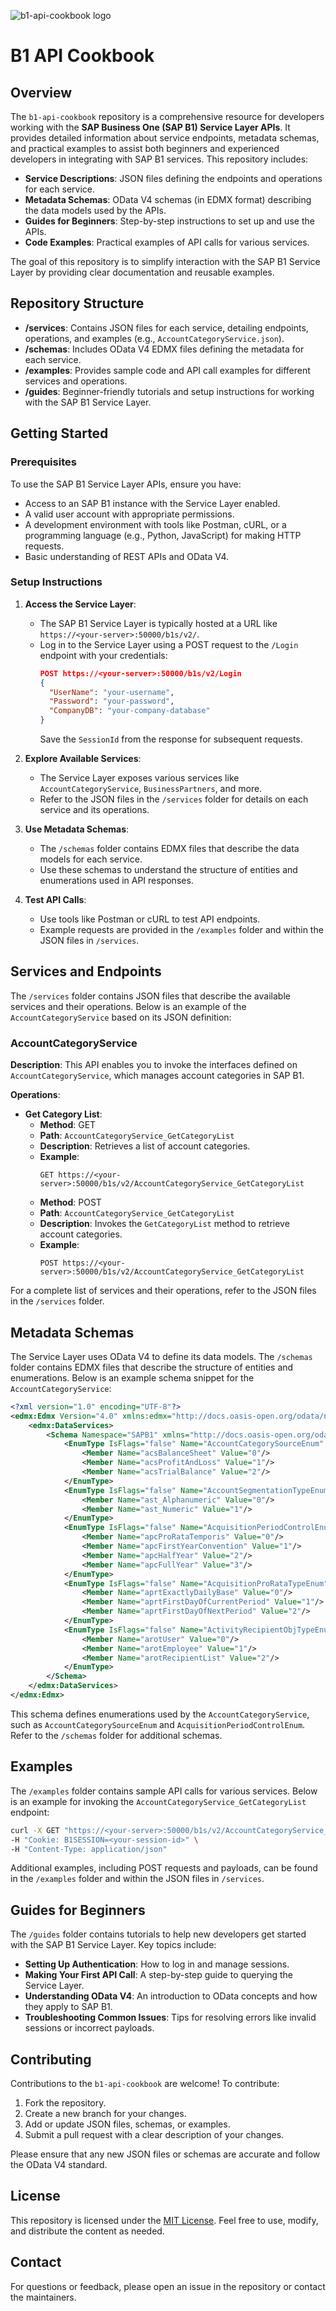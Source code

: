 ![b1-api-cookbook logo](https://github.com/Xaypanya/b1-api-cookbook/blob/main/b1-api-cookbook.png)

# B1 API Cookbook
## Overview

The `b1-api-cookbook` repository is a comprehensive resource for developers working with the **SAP Business One (SAP B1) Service Layer APIs**. It provides detailed information about service endpoints, metadata schemas, and practical examples to assist both beginners and experienced developers in integrating with SAP B1 services. This repository includes:

- **Service Descriptions**: JSON files defining the endpoints and operations for each service.
- **Metadata Schemas**: OData V4 schemas (in EDMX format) describing the data models used by the APIs.
- **Guides for Beginners**: Step-by-step instructions to set up and use the APIs.
- **Code Examples**: Practical examples of API calls for various services.

The goal of this repository is to simplify interaction with the SAP B1 Service Layer by providing clear documentation and reusable examples.

## Repository Structure

- **/services**: Contains JSON files for each service, detailing endpoints, operations, and examples (e.g., `AccountCategoryService.json`).
- **/schemas**: Includes OData V4 EDMX files defining the metadata for each service.
- **/examples**: Provides sample code and API call examples for different services and operations.
- **/guides**: Beginner-friendly tutorials and setup instructions for working with the SAP B1 Service Layer.

## Getting Started

### Prerequisites
To use the SAP B1 Service Layer APIs, ensure you have:
- Access to an SAP B1 instance with the Service Layer enabled.
- A valid user account with appropriate permissions.
- A development environment with tools like Postman, cURL, or a programming language (e.g., Python, JavaScript) for making HTTP requests.
- Basic understanding of REST APIs and OData V4.

### Setup Instructions
1. **Access the Service Layer**:
   - The SAP B1 Service Layer is typically hosted at a URL like `https://<your-server>:50000/b1s/v2/`.
   - Log in to the Service Layer using a POST request to the `/Login` endpoint with your credentials:
     ```json
     POST https://<your-server>:50000/b1s/v2/Login
     {
       "UserName": "your-username",
       "Password": "your-password",
       "CompanyDB": "your-company-database"
     }
     ```
     Save the `SessionId` from the response for subsequent requests.

2. **Explore Available Services**:
   - The Service Layer exposes various services like `AccountCategoryService`, `BusinessPartners`, and more.
   - Refer to the JSON files in the `/services` folder for details on each service and its operations.

3. **Use Metadata Schemas**:
   - The `/schemas` folder contains EDMX files that describe the data models for each service.
   - Use these schemas to understand the structure of entities and enumerations used in API responses.

4. **Test API Calls**:
   - Use tools like Postman or cURL to test API endpoints.
   - Example requests are provided in the `/examples` folder and within the JSON files in `/services`.

## Services and Endpoints

The `/services` folder contains JSON files that describe the available services and their operations. Below is an example of the `AccountCategoryService` based on its JSON definition:

### AccountCategoryService
**Description**: This API enables you to invoke the interfaces defined on `AccountCategoryService`, which manages account categories in SAP B1.

**Operations**:
- **Get Category List**:
  - **Method**: GET
  - **Path**: `AccountCategoryService_GetCategoryList`
  - **Description**: Retrieves a list of account categories.
  - **Example**:
    ```
    GET https://<your-server>:50000/b1s/v2/AccountCategoryService_GetCategoryList
    ```
  - **Method**: POST
  - **Path**: `AccountCategoryService_GetCategoryList`
  - **Description**: Invokes the `GetCategoryList` method to retrieve account categories.
  - **Example**:
    ```
    POST https://<your-server>:50000/b1s/v2/AccountCategoryService_GetCategoryList
    ```

For a complete list of services and their operations, refer to the JSON files in the `/services` folder.

## Metadata Schemas

The Service Layer uses OData V4 to define its data models. The `/schemas` folder contains EDMX files that describe the structure of entities and enumerations. Below is an example schema snippet for the `AccountCategoryService`:

```xml
<?xml version="1.0" encoding="UTF-8"?>
<edmx:Edmx Version="4.0" xmlns:edmx="http://docs.oasis-open.org/odata/ns/edmx">
    <edmx:DataServices>
        <Schema Namespace="SAPB1" xmlns="http://docs.oasis-open.org/odata/ns/edm">
            <EnumType IsFlags="false" Name="AccountCategorySourceEnum" UnderlyingType="Edm.Int32">
                <Member Name="acsBalanceSheet" Value="0"/>
                <Member Name="acsProfitAndLoss" Value="1"/>
                <Member Name="acsTrialBalance" Value="2"/>
            </EnumType>
            <EnumType IsFlags="false" Name="AccountSegmentationTypeEnum" UnderlyingType="Edm.Int32">
                <Member Name="ast_Alphanumeric" Value="0"/>
                <Member Name="ast_Numeric" Value="1"/>
            </EnumType>
            <EnumType IsFlags="false" Name="AcquisitionPeriodControlEnum" UnderlyingType="Edm.Int32">
                <Member Name="apcProRataTemporis" Value="0"/>
                <Member Name="apcFirstYearConvention" Value="1"/>
                <Member Name="apcHalfYear" Value="2"/>
                <Member Name="apcFullYear" Value="3"/>
            </EnumType>
            <EnumType IsFlags="false" Name="AcquisitionProRataTypeEnum" UnderlyingType="Edm.Int32">
                <Member Name="aprtExactlyDailyBase" Value="0"/>
                <Member Name="aprtFirstDayOfCurrentPeriod" Value="1"/>
                <Member Name="aprtFirstDayOfNextPeriod" Value="2"/>
            </EnumType>
            <EnumType IsFlags="false" Name="ActivityRecipientObjTypeEnum" UnderlyingType="Edm.Int32">
                <Member Name="arotUser" Value="0"/>
                <Member Name="arotEmployee" Value="1"/>
                <Member Name="arotRecipientList" Value="2"/>
            </EnumType>
        </Schema>
    </edmx:DataServices>
</edmx:Edmx>
```

This schema defines enumerations used by the `AccountCategoryService`, such as `AccountCategorySourceEnum` and `AcquisitionPeriodControlEnum`. Refer to the `/schemas` folder for additional schemas.

## Examples

The `/examples` folder contains sample API calls for various services. Below is an example for invoking the `AccountCategoryService_GetCategoryList` endpoint:

```bash
curl -X GET "https://<your-server>:50000/b1s/v2/AccountCategoryService_GetCategoryList" \
-H "Cookie: B1SESSION=<your-session-id>" \
-H "Content-Type: application/json"
```

Additional examples, including POST requests and payloads, can be found in the `/examples` folder and within the JSON files in `/services`.

## Guides for Beginners

The `/guides` folder contains tutorials to help new developers get started with the SAP B1 Service Layer. Key topics include:
- **Setting Up Authentication**: How to log in and manage sessions.
- **Making Your First API Call**: A step-by-step guide to querying the Service Layer.
- **Understanding OData V4**: An introduction to OData concepts and how they apply to SAP B1.
- **Troubleshooting Common Issues**: Tips for resolving errors like invalid sessions or incorrect payloads.

## Contributing

Contributions to the `b1-api-cookbook` are welcome! To contribute:
1. Fork the repository.
2. Create a new branch for your changes.
3. Add or update JSON files, schemas, or examples.
4. Submit a pull request with a clear description of your changes.

Please ensure that any new JSON files or schemas are accurate and follow the OData V4 standard.

## License

This repository is licensed under the [MIT License](LICENSE). Feel free to use, modify, and distribute the content as needed.

## Contact

For questions or feedback, please open an issue in the repository or contact the maintainers.